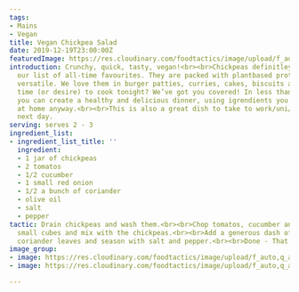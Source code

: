 ```yaml
---
tags:
- Mains
- Vegan
title: Vegan Chickpea Salad
date: 2019-12-19T23:00:00Z
featuredImage: https://res.cloudinary.com/foodtactics/image/upload/f_auto,q_auto,w_auto,dpr_auto,c_scale/v1576848020/vegan-chickpea-salad-001_asytne.jpg
introduction: Crunchy, quick, tasty, vegan!<br><br>Chickpeas definitley belong on
  our list of all-time favourites. They are packed with plantbased protein and incredibly
  versatile. We love them in burger patties, curries, cakes, biscuits and salads.<br><br>No
  time (or desire) to cook tonight? We’ve got you covered! In less than 5 minutes,
  you can create a healthy and delicious dinner, using igrendients you probably got
  at home anyway.<br><br>This is also a great dish to take to work/uni/school the
  next day.
serving: serves 2 - 3
ingredient_list:
- ingredient_list_title: ''
  ingredient:
  - 1 jar of chickpeas
  - 2 tomatos
  - 1/2 cucumber
  - 1 small red onion
  - 1/2 a bunch of coriander
  - olive oil
  - salt
  - pepper
tactic: Drain chickpeas and wash them.<br><br>Chop tomatos, cucumber and onion into
  small cubes and mix with the chickpeas.<br><br>Add a generous dash of olive oil,
  coriander leaves and season with salt and pepper.<br><br>Done - That's it!
image_group:
- image: https://res.cloudinary.com/foodtactics/image/upload/f_auto,q_auto,w_auto,dpr_auto,c_scale/v1576848234/vegan-chickpea-salad-003_nevmby.jpg
- image: https://res.cloudinary.com/foodtactics/image/upload/f_auto,q_auto,w_auto,dpr_auto,c_scale/v1576848193/vegan-chickpea-salad-002_xiyfqc.jpg

---
```

